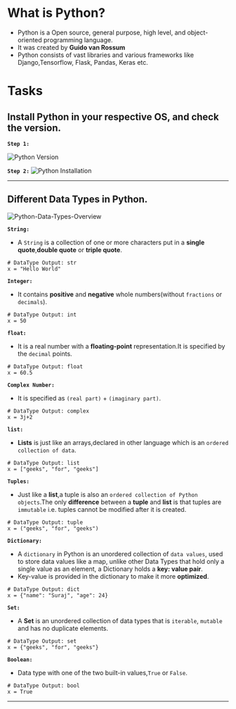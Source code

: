 # **What is Python?**

- Python is a Open source, general purpose, high level, and object-oriented programming language.
- It was created by **Guido van Rossum**
- Python consists of vast libraries and various frameworks like Django,Tensorflow, Flask, Pandas, Keras etc.

# Tasks 

## Install Python in your respective OS, and check the version.
**`Step 1:`**

![Python Version](https://user-images.githubusercontent.com/76991475/226714731-f8931903-cbd8-4c32-80a9-455514c534b0.png)

**`Step 2:`**
![Python Installation](https://user-images.githubusercontent.com/76991475/226714764-d66a221e-1182-44dd-bf4d-7e77f77d6aa2.png)

---

## Different Data Types in Python.

![Python-Data-Types-Overview](https://user-images.githubusercontent.com/76991475/226727105-8c8cede0-3f59-4794-8ccf-5a72f554169e.png)


**`String:`**
- A `String` is a collection of one or more characters put in a **single quote**,**double quote** or **triple quote**.
```
# DataType Output: str
x = "Hello World"
```
**`Integer:`**
- It contains **positive** and **negative** whole numbers(without `fractions` or `decimals`).
```
# DataType Output: int
x = 50
```
**`float:`**
- It is a real number with a **floating-point** representation.It is specified by the `decimal` points.

```
# DataType Output: float
x = 60.5
```
**`Complex Number:`**
- It is specified as `(real part)` + `(imaginary part)`.
```
# DataType Output: complex
x = 3j+2
```
**`list:`**
- **Lists** is just like an arrays,declared in other language which is an `ordered collection of data`.
```
# DataType Output: list
x = ["geeks", "for", "geeks"]
```
**`Tuples:`**
- Just like a **list**,a tuple is also an `ordered collection of Python objects`.The only **difference** between a **tuple** and **list** is that tuples are `immutable` i.e. tuples cannot be modified after it is created.
```
# DataType Output: tuple
x = ("geeks", "for", "geeks")
```
**`Dictionary:`**
- A `dictionary` in Python is an unordered collection of `data values`, used to store data values like a map, unlike other Data Types that hold only a single value as an element, a Dictionary holds a **key: value pair**. 
- Key-value is provided in the dictionary to make it more **optimized**. 
```
# DataType Output: dict
x = {"name": "Suraj", "age": 24}
```
**`Set:`**
- A **Set** is an unordered collection of data types that is `iterable`, `mutable` and has no duplicate elements.
```
# DataType Output: set
x = {"geeks", "for", "geeks"}
```
**`Boolean:`**
- Data type with one of the two built-in values,`True` or `False`.
```
# DataType Output: bool
x = True
```
---